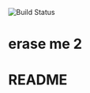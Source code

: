 ![Build Status](https://app.codeship.com/projects/49b39070-b2cb-0136-7183-7e8ab1c2872a/status?branch=master)

# erase me 2
# README
